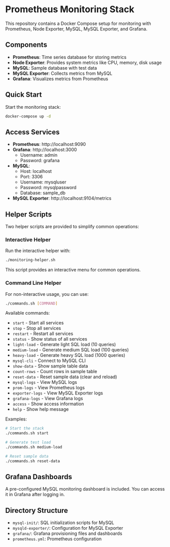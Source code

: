 # Prometheus Monitoring Stack

This repository contains a Docker Compose setup for monitoring with Prometheus, Node Exporter, MySQL, MySQL Exporter, and Grafana.

## Components

- **Prometheus**: Time series database for storing metrics
- **Node Exporter**: Provides system metrics like CPU, memory, disk usage
- **MySQL**: Sample database with test data
- **MySQL Exporter**: Collects metrics from MySQL
- **Grafana**: Visualizes metrics from Prometheus

## Quick Start

Start the monitoring stack:

```bash
docker-compose up -d
```

## Access Services

- **Prometheus**: http://localhost:9090
- **Grafana**: http://localhost:3000
  - Username: admin
  - Password: grafana
- **MySQL**:
  - Host: localhost
  - Port: 3306
  - Username: mysqluser
  - Password: mysqlpassword
  - Database: sample_db
- **MySQL Exporter**: http://localhost:9104/metrics

## Helper Scripts

Two helper scripts are provided to simplify common operations:

### Interactive Helper

Run the interactive helper with:

```bash
./monitoring-helper.sh
```

This script provides an interactive menu for common operations.

### Command Line Helper

For non-interactive usage, you can use:

```bash
./commands.sh [COMMAND]
```

Available commands:

- `start` - Start all services
- `stop` - Stop all services
- `restart` - Restart all services
- `status` - Show status of all services
- `light-load` - Generate light SQL load (10 queries)
- `medium-load` - Generate medium SQL load (100 queries) 
- `heavy-load` - Generate heavy SQL load (1000 queries)
- `mysql-cli` - Connect to MySQL CLI
- `show-data` - Show sample table data
- `count-rows` - Count rows in sample table
- `reset-data` - Reset sample data (clear and reload)
- `mysql-logs` - View MySQL logs
- `prom-logs` - View Prometheus logs
- `exporter-logs` - View MySQL Exporter logs
- `grafana-logs` - View Grafana logs
- `access` - Show access information
- `help` - Show help message

Examples:

```bash
# Start the stack
./commands.sh start

# Generate test load
./commands.sh medium-load

# Reset sample data
./commands.sh reset-data
```

## Grafana Dashboards

A pre-configured MySQL monitoring dashboard is included. You can access it in Grafana after logging in.

## Directory Structure

- `mysql-init/`: SQL initialization scripts for MySQL
- `mysqld-exporter/`: Configuration for MySQL Exporter
- `grafana/`: Grafana provisioning files and dashboards
- `prometheus.yml`: Prometheus configuration
